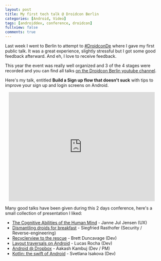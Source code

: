 ```yaml
---
layout: post
title: My first tech talk @ Droidcon Berlin
categories: [Android, Video]
tags: [androiddev, conference, droidcon]
fullview: false
comments: true
---
```


Last week I went to Berlin to attempt to [#DroidconDe](https://twitter.com/search?q=%23droidconde) where I gave my first public talk. It was a great experience, slightly stressful but I got some good feedback afterward. And eh, I love to receive feedback.

This year the event was really well organized and 3 of the 4 stages were recorded and you can find all talks [on the Droidcon Berlin youtube channel](https://www.youtube.com/playlist?list=PL9Pfzam3fFdeURdCGf1vlBrnMn3MxjvRS).

Here's my talk, entitled **Build a Sign up flow that doesn't suck** with tips to improve your sign up and login screens on Android.

<center>
<iframe width="480" height="360" src="http://www.youtube.com/embed/6ivxjklDRFY" frameborder="0"> </iframe>
</center>

Many good talks have been given during this 2 days conference, here's a small collection of presentation I liked:

- [The Cognitive Abilities of the Human Mind](https://www.youtube.com/watch?v=iAJrL0P6uGA) - Janne Jul Jensen (UX)
- [Dismantling droids for breakfast](https://www.youtube.com/watch?v=X28Oogg2Q3k) - Siegfried Rasthofer (Security / Reverse-engineering)
- [Recyclerview to the rescue](https://www.youtube.com/watch?v=Cfb3RAyQg4w) - Brett Duncavage (Dev)
- [Layout traversals on Android](https://www.youtube.com/watch?v=sdkcuvZCh1U) -  Lucas Rocha (Dev)
- [Android @ Dropbox](https://www.youtube.com/watch?v=Q_dQ-sxV1nw) - Aakash Kambuj (Dev / PM)
- [Kotlin: the swift of Android](https://www.youtube.com/watch?v=-BvN0X5tqjw) -  Svetlana Isakova (Dev)
